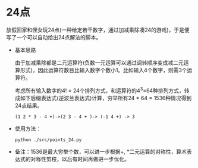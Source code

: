 # 24点

放假回家和侄女玩24点(一种给定若干数字，通过加减乘除凑24的游戏)，于是便写了一个可以自动给出24点解法的脚本。

* 基本思路

  由于加减乘除都是二元运算符(负数一元运算可以通过调转顺序变成减二元运算形式)，因此运算符数目比输入数字个数小1。比如输入4个数字，则需3个运算符。

  考虑所有输入数字的4! = 24个排列方式，和运算符的4<sup>3</sup>=64种排列方式，转成如下后缀表达式(逆波兰表达式)计算，穷举所有24 * 64 = 1536种情况得到24点结果。

  ```
  (1 2 * 3 - 4 +)->(2 3 - 4 + )-> (-1 4 +) -> 3 
  ```

  

* 使用方法：

  ```
  python ./src/points_24.py
  ```

  
  
* 备注：1536是最大穷举个数，可以进一步根据+, *二元运算的对称性，算术表达式的对称性剪枝，以后有时间再做进一步优化。





